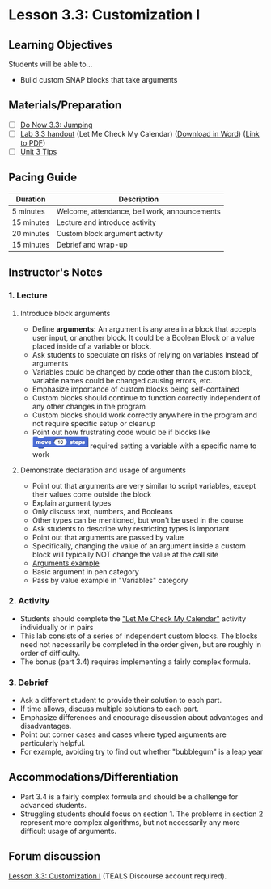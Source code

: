 # Lesson 3.3: Customization I

## Learning Objectives

Students will be able to...

- Build custom SNAP blocks that take arguments

## Materials/Preparation

- [ ] [Do Now 3.3: Jumping](do_now_33.md)
- [ ] [Lab 3.3 handout](lab_33.md) (Let Me Check My Calendar) ([Download in Word](https://github.com/TEALSK12/introduction-to-computer-science/raw/master/Unit%203%20Word/Lab%203.3%20Let%20Me%20Check%20My%20Calendar.docx)) ([Link to PDF](https://github.com/TEALSK12/introduction-to-computer-science/raw/master/Unit%203%20PDF/Lab%203.3%20Let%20Me%20Check%20My%20Calendar.pdf))
- [ ] [Unit 3 Tips](unit_3_tips.md)

## Pacing Guide

| Duration   | Description                                   |
| ---------- | --------------------------------------------- |
| 5 minutes  | Welcome, attendance, bell work, announcements |
| 15 minutes | Lecture and introduce activity                |
| 20 minutes | Custom block argument activity                |
| 15 minutes | Debrief and wrap-up                           |

## Instructor's Notes

### 1. Lecture

1. Introduce block arguments

    - Define **arguments:** An argument is any area in a block that accepts user input, or another block. It could be a Boolean Block or a value placed inside of a variable or block.
    - Ask students to speculate on risks of relying on variables instead of arguments
    - Variables could be changed by code other than the custom block, variable names could be changed causing errors, etc.
    - Emphasize importance of custom blocks being self-contained
    - Custom blocks should continue to function correctly independent of any other changes in the program
    - Custom blocks should work correctly anywhere in the program and not require specific setup or cleanup
    - Point out how frustrating code would be if blocks like ![Move 10 steps block](move.png) required setting a variable with a specific name to work

2. Demonstrate declaration and usage of arguments

    - Point out that arguments are very similar to script variables, except their values come outside the block
    - Explain argument types
    - Only discuss text, numbers, and Booleans
    - Other types can be mentioned, but won't be used in the course
    - Ask students to describe why restricting types is important
    - Point out that arguments are passed by value
    - Specifically, changing the value of an argument inside a custom block will typically NOT change the value at the call site
    - [Arguments example](http://snap.berkeley.edu/snapsource/snap.html#present:Username=brettwo&ProjectName=Lesson%203.3)
    - Basic argument in pen category
    - Pass by value example in "Variables" category

### 2. Activity

- Students should complete the ["Let Me Check My Calendar"](lab_33.md) activity individually or in pairs
- This lab consists of a series of independent custom blocks.  The blocks need not necessarily be completed in the order given, but are roughly in order of difficulty.
- The bonus (part 3.4) requires implementing a fairly complex formula.

### 3.  Debrief

- Ask a different student to provide their solution to each part.  
- If time allows, discuss multiple solutions to each part.
- Emphasize differences and encourage discussion about advantages and disadvantages.
- Point out corner cases and cases where typed arguments are particularly helpful.
- For example, avoiding try to find out whether "bubblegum" is a leap year

## Accommodations/Differentiation

- Part 3.4 is a fairly complex formula and should be a challenge for advanced students.
- Struggling students should focus on section 1. The problems in section 2 represent more complex algorithms, but not necessarily any more difficult usage of arguments.

## Forum discussion

[Lesson 3.3: Customization I](http://forums.tealsk12.org/c/intro-unit-3-variables-and-customization/lesson-3-3-customization-1) (TEALS Discourse account required).</a>
